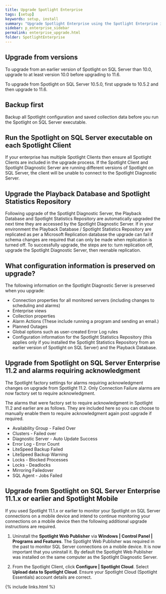 ```yaml
---
title: Upgrade Spotlight Enterprise
tags: [setup]
keywords: setup, install
summary: "Upgrade Spotlight Enterprise using the Spotlight Enterprise installer."
sidebar: p_enterprise_sidebar
permalink: enterprise_upgrade.html
folder: SpotlightEnterprise
---
```



## Upgrade from versions
To upgrade from an earlier version of Spotlight on SQL Server than 10.0, upgrade to at least version 10.0 before upgrading to 11.6.

To upgrade from Spotlight on SQL Server 10.5.0, first upgrade to 10.5.2 and then upgrade to 11.6.

## Backup first
Backup all Spotlight configuration and saved collection data before you run the Spotlight on SQL Server executable.

## Run the Spotlight on SQL Server executable on each Spotlight Client
If your enterprise has multiple Spotlight Clients then ensure all Spotlight Clients are included in the upgrade process. If the Spotlight Client and Spotlight Diagnostic Server are running different versions of Spotlight on SQL Server, the client will be unable to connect to the Spotlight Diagnostic Server.

## Upgrade the Playback Database and Spotlight Statistics Repository
Following upgrade of the Spotlight Diagnostic Server, the Playback Database and Spotlight Statistics Repository are automatically upgraded the next time they are accessed by the Spotlight Diagnostic Server. If in your environment the Playback Database / Spotlight Statistics Repository are replicated as per a Microsoft Replication database the upgrade can fail if schema changes are required that can only be made when replication is turned off. To successfully upgrade, the steps are to: turn replication off, upgrade the Spotlight Diagnostic Server, then reenable replication.

## What configuration information is preserved on upgrade?
The following information on the Spotlight Diagnostic Server is preserved when you upgrade:

*  Connection properties for all monitored servers (including changes to scheduling and alarms)
*  Enterprise views
*  Collection properties
*  Alarm Actions (These include running a program and sending an email.)
*  Planned Outages
*  Global options such as user-created Error Log rules
*  Configuration information for the Spotlight Statistics Repository (this applies only if you installed the Spotlight Statistics Repository from an earlier version of Spotlight on SQL Server) and the Playback Database.

## Upgrade from Spotlight on SQL Server Enterprise 11.2 and alarms requiring acknowledgment
The Spotlight factory settings for alarms requiring acknowledgment changes on upgrade from Spotlight 11.2. Only Connection Failure alarms are now factory set to require acknowledgment.

The alarms that were factory set to require acknowledgment in Spotlight 11.2 and earlier are as follows. They are included here so you can choose to manually enable them to require acknowledgment again post upgrade if required.

*  Availability Group - Failed Over
*  Clusters - Failed over
*  Diagnostic Server - Auto Update Success
*  Error Log - Error Count
*  LiteSpeed Backup Failed
*  LiteSpeed Backup Warning
*  Locks - Blocked Processes
*  Locks - Deadlocks
*  Mirroring Failedover
*  SQL Agent - Jobs Failed

## Upgrade from Spotlight on SQL Server Enterprise 11.1.x or earlier and Spotlight Mobile
If you used Spotlight 11.1.x or earlier to monitor your Spotlight on SQL Server connections on a mobile device and intend to continue monitoring your connections on a mobile device then the following additional upgrade instructions are required.

1. Uninstall the **Spotlight Web Publisher** via **Windows \| Control Panel \| Programs and Features**. The Spotlight Web Publisher was required in the past to monitor SQL Server connections on a mobile device. It is now important that you uninstall it. By default the Spotlight Web Publisher was installed on the same computer as the Spotlight Diagnostic Server.

2. From the Spotlight Client, click **Configure \| Spotlight Cloud**. Select **Upload data to Spotlight Cloud**. Ensure your Spotlight Cloud (Spotlight Essentials) account details are correct.

{% include links.html %}
